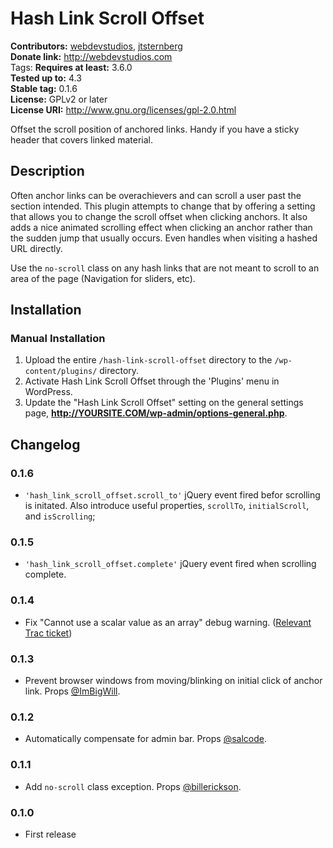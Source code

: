 # Hash Link Scroll Offset #
**Contributors:**      [webdevstudios](http://profiles.wordpress.org/webdevstudios/), [jtsternberg](http://profiles.wordpress.org/jtsternberg/)  
**Donate link:**       http://webdevstudios.com  
Tags:
**Requires at least:** 3.6.0  
**Tested up to:**      4.3  
**Stable tag:**        0.1.6  
**License:**           GPLv2 or later  
**License URI:**       http://www.gnu.org/licenses/gpl-2.0.html  

Offset the scroll position of anchored links. Handy if you have a sticky header that covers linked material.

## Description ##

Often anchor links can be overachievers and can scroll a user past the section intended. This plugin attempts to change that by offering a setting that allows you to change the scroll offset when clicking anchors. It also adds a nice animated scrolling effect when clicking an anchor rather than the sudden jump that usually occurs. Even handles when visiting a hashed URL directly.

Use the `no-scroll` class on any hash links that are not meant to scroll to an area of the page (Navigation for sliders, etc).

## Installation ##

### Manual Installation ###

1. Upload the entire `/hash-link-scroll-offset` directory to the `/wp-content/plugins/` directory.
2. Activate Hash Link Scroll Offset through the 'Plugins' menu in WordPress.
3. Update the "Hash Link Scroll Offset" setting on the general settings page, **http://YOURSITE.COM/wp-admin/options-general.php**.

## Changelog ##

### 0.1.6
* `'hash_link_scroll_offset.scroll_to'` jQuery event fired befor scrolling is initated. Also introduce useful properties, `scrollTo`, `initialScroll`, and `isScrolling`;

### 0.1.5
* `'hash_link_scroll_offset.complete'` jQuery event fired when scrolling complete.

### 0.1.4
* Fix "Cannot use a scalar value as an array" debug warning. ([Relevant Trac ticket](https://core.trac.wordpress.org/ticket/29722#comment:8))

### 0.1.3
* Prevent browser windows from moving/blinking on initial click of anchor link. Props [@ImBigWill](https://github.com/WebDevStudios/Hash-Link-Scroll-Offset/pull/9).

### 0.1.2
* Automatically compensate for admin bar. Props [@salcode](https://github.com/WebDevStudios/Hash-Link-Scroll-Offset/pull/5).

### 0.1.1
* Add `no-scroll` class exception. Props [@billerickson](https://github.com/billerickson).

### 0.1.0
* First release
